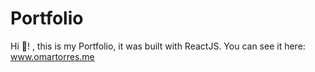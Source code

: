 Portfolio
=======
Hi 👋! , this is my Portfolio, it was built with ReactJS. You can see it here: www.omartorres.me
